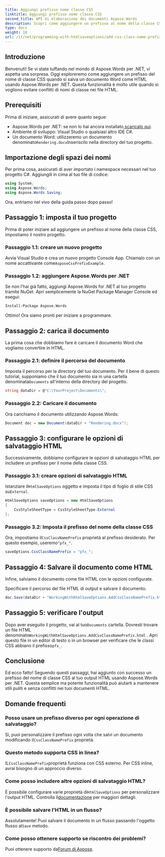 ```yaml
---
title: Aggiungi prefisso nome classe CSS
linktitle: Aggiungi prefisso nome classe CSS
second_title: API di elaborazione dei documenti Aspose.Words
description: Scopri come aggiungere un prefisso al nome della classe CSS quando salvi documenti Word come HTML utilizzando Aspose.Words per .NET. Guida dettagliata, frammenti di codice e FAQ incluse.
type: docs
weight: 10
url: /it/net/programming-with-htmlsaveoptions/add-css-class-name-prefix/
---
```

## Introduzione

Benvenuti! Se vi state tuffando nel mondo di Aspose.Words per .NET, vi aspetta una sorpresa. Oggi esploreremo come aggiungere un prefisso del nome di classe CSS quando si salva un documento Word come HTML usando Aspose.Words per .NET. Questa funzionalità è molto utile quando si vogliono evitare conflitti di nomi di classe nei file HTML.

## Prerequisiti

Prima di iniziare, assicurati di avere quanto segue:

-  Aspose.Words per .NET: se non lo hai ancora installato,[scaricalo qui](https://releases.aspose.com/words/net/).
- Ambiente di sviluppo: Visual Studio o qualsiasi altro IDE C#.
-  Un documento Word: utilizzeremo un documento denominato`Rendering.docx`Inseriscilo nella directory del tuo progetto.

## Importazione degli spazi dei nomi

Per prima cosa, assicurati di aver importato i namespace necessari nel tuo progetto C#. Aggiungili in cima al tuo file di codice:

```csharp
using System;
using Aspose.Words;
using Aspose.Words.Saving;
```

Ora, entriamo nel vivo della guida passo dopo passo!

## Passaggio 1: imposta il tuo progetto

Prima di poter iniziare ad aggiungere un prefisso al nome della classe CSS, impostiamo il nostro progetto.

### Passaggio 1.1: creare un nuovo progetto

 Avvia Visual Studio e crea un nuovo progetto Console App. Chiamalo con un nome accattivante come`AsposeCssPrefixExample`.

### Passaggio 1.2: aggiungere Aspose.Words per .NET

Se non l'hai già fatto, aggiungi Aspose.Words for .NET al tuo progetto tramite NuGet. Apri semplicemente la NuGet Package Manager Console ed esegui:

```bash
Install-Package Aspose.Words
```

Ottimo! Ora siamo pronti per iniziare a programmare.

## Passaggio 2: carica il documento

La prima cosa che dobbiamo fare è caricare il documento Word che vogliamo convertire in HTML.

### Passaggio 2.1: definire il percorso del documento

 Imposta il percorso per la directory del tuo documento. Per il bene di questo tutorial, supponiamo che il tuo documento sia in una cartella denominata`Documents` all'interno della directory del progetto.

```csharp
string dataDir = @"C:\YourProject\Documents\";
```

### Passaggio 2.2: Caricare il documento

Ora carichiamo il documento utilizzando Aspose.Words:

```csharp
Document doc = new Document(dataDir + "Rendering.docx");
```

## Passaggio 3: configurare le opzioni di salvataggio HTML

Successivamente, dobbiamo configurare le opzioni di salvataggio HTML per includere un prefisso per il nome della classe CSS.

### Passaggio 3.1: creare opzioni di salvataggio HTML

 Istanziare il`HtmlSaveOptions` oggetto e imposta il tipo di foglio di stile CSS su`External`.

```csharp
HtmlSaveOptions saveOptions = new HtmlSaveOptions
{
    CssStyleSheetType = CssStyleSheetType.External
};
```

### Passaggio 3.2: Imposta il prefisso del nome della classe CSS

 Ora, impostiamo il`CssClassNamePrefix` proprietà al prefisso desiderato. Per questo esempio, useremo`"pfx_"`.

```csharp
saveOptions.CssClassNamePrefix = "pfx_";
```

## Passaggio 4: Salvare il documento come HTML

Infine, salviamo il documento come file HTML con le opzioni configurate.


Specificare il percorso del file HTML di output e salvare il documento.

```csharp
doc.Save(dataDir + "WorkingWithHtmlSaveOptions.AddCssClassNamePrefix.html", saveOptions);
```

## Passaggio 5: verificare l'output

 Dopo aver eseguito il progetto, vai al tuo`Documents` cartella. Dovresti trovare un file HTML denominato`WorkingWithHtmlSaveOptions.AddCssClassNamePrefix.html` . Apri questo file in un editor di testo o in un browser per verificare che le classi CSS abbiano il prefisso`pfx_`.

## Conclusione

Ed ecco fatto! Seguendo questi passaggi, hai aggiunto con successo un prefisso del nome di classe CSS al tuo output HTML usando Aspose.Words per .NET. Questa semplice ma potente funzionalità può aiutarti a mantenere stili puliti e senza conflitti nei tuoi documenti HTML.

## Domande frequenti

### Posso usare un prefisso diverso per ogni operazione di salvataggio?
 Sì, puoi personalizzare il prefisso ogni volta che salvi un documento modificando il`CssClassNamePrefix` proprietà.

### Questo metodo supporta CSS in linea?
 IL`CssClassNamePrefix`proprietà funziona con CSS esterno. Per CSS inline, avrai bisogno di un approccio diverso.

### Come posso includere altre opzioni di salvataggio HTML?
 È possibile configurare varie proprietà di`HtmlSaveOptions` per personalizzare l'output HTML. Controlla il[documentazione](https://reference.aspose.com/words/net/) per maggiori dettagli.

### È possibile salvare l'HTML in un flusso?
 Assolutamente! Puoi salvare il documento in un flusso passando l'oggetto flusso al`Save` metodo.

### Come posso ottenere supporto se riscontro dei problemi?
 Puoi ottenere supporto da[Forum di Aspose](https://forum.aspose.com/c/words/8).